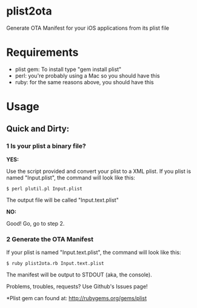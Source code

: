 plist2ota
=========

Generate OTA Manifest for your iOS applications from its plist file

Requirements
============

- plist gem: To install type "gem install plist" 
- perl: you're probably using a Mac so you should have this
- ruby: for the same reasons above, you should have this

Usage
=====

Quick and Dirty:
----------------

### 1 Is your plist a binary file?

__YES:__

Use the script provided and convert your plist to a XML plist.
If you plist is named "Input.plist", the command will look like this:

    $ perl plutil.pl Input.plist

The output file will be called "Input.text.plist"

__NO:__

Good! Go, go to step 2.

### 2 Generate the OTA Manifest

If your plist is named "Input.text.plist", the command will look like this:

    $ ruby plist2ota.rb Input.text.plist

The manifest will be output to STDOUT (aka, the console).

Problems, troubles, requests? Use Github's Issues page!

*Plist gem can found at: http://rubygems.org/gems/plist
